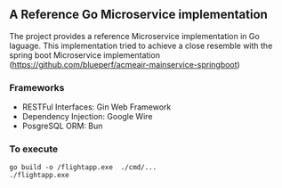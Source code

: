 ## A Reference Go Microservice implementation
The project provides a reference Microservice implementation in Go laguage.
This implementation tried to achieve a close resemble with the spring boot Microservice implementation (https://github.com/blueperf/acmeair-mainservice-springboot)

### Frameworks 
- RESTFul Interfaces: Gin Web Framework
- Dependency Injection: Google Wire
- PosgreSQL ORM: Bun

### To execute
~~~
go build -o /flightapp.exe  ./cmd/...
./flightapp.exe
~~~